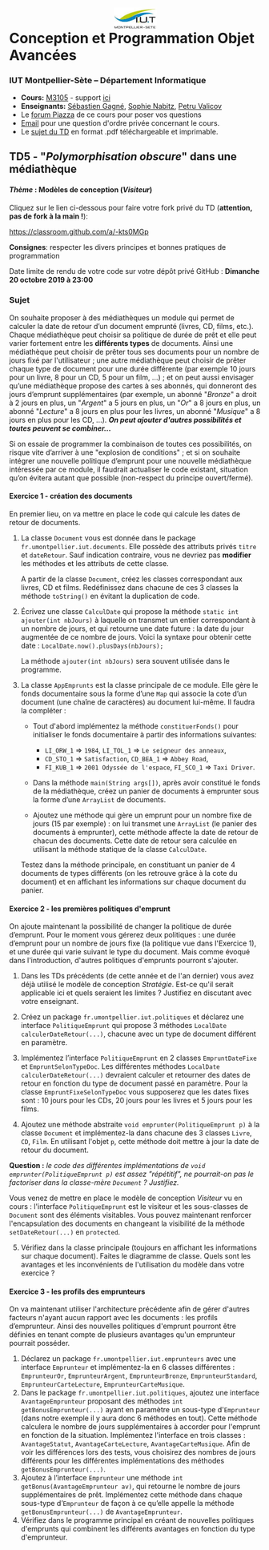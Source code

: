 # <img src="ressources/logo.jpeg" width="17%" style="margin:auto;display:block;"/> Conception et Programmation Objet Avancées 
### IUT Montpellier-Sète – Département Informatique
* **Cours:** [M3105](http://cache.media.enseignementsup-recherche.gouv.fr/file/25/09/7/PPN_INFORMATIQUE_256097.pdf) - support [ici](https://github.com/IUTInfoMontp-M3105/Ressources)
* **Enseignants:** [Sébastien Gagné](mailto:sebastien.gagne@umontpellier.fr), [Sophie Nabitz](mailto:sophie.nabitz@univ-avignon.fr), [Petru Valicov](mailto:petru.valicov@umontpellier.fr)
* Le [forum Piazza](https://piazza.com/class/jzs4o7je7zm1a0) de ce cours pour poser vos questions
* [Email](mailto:petru.valicov@umontpellier.fr) pour une question d'ordre privée concernant le cours.
* Le [sujet du TD](TD5.pdf) en format .pdf téléchargeable et imprimable.


## TD5 - "_Polymorphisation obscure_" dans une médiathèque
#### _Thème_ : Modèles de conception (_Visiteur_)

Cliquez sur le lien ci-dessous pour faire votre fork privé du TD (**attention, pas de fork à la main !**):

https://classroom.github.com/a/-kts0MGp

**Consignes**: respecter les divers principes et bonnes pratiques de programmation

Date limite de rendu de votre code sur votre dépôt privé GitHub : **Dimanche 20 octobre 2019 à 23:00**


### Sujet
On souhaite proposer à des médiathèques un module qui permet de calculer la date de retour d’un document emprunté (livres, CD, films, etc.). Chaque médiathèque peut choisir sa politique de durée de prêt et elle peut varier fortement entre les **différents types** de documents. Ainsi une médiathèque peut choisir de prêter tous ses documents pour un nombre de jours fixé par l'utilisateur ; une autre médiathèque peut choisir de prêter chaque type de document pour une durée différente (par exemple 10 jours pour un livre, 8 pour un CD, 5 pour un film, ...) ; et on peut aussi envisager qu’une médiathèque propose des cartes à ses abonnés, qui donneront des jours d’emprunt supplémentaires (par exemple, un abonné "_Bronze_" a droit à 2 jours en plus, un "_Argent_" a 5 jours en plus, un "_Or_" a 8 jours en plus, un abonné "_Lecture_" a 8 jours en plus pour les livres, un abonné "_Musique_" a 8 jours en plus pour les CD, ...). ***On peut ajouter d'autres possibilités et toutes peuvent se combiner...***


Si on essaie de programmer la combinaison de toutes ces possibilités, on risque vite d’arriver à une "explosion de conditions" ; et si on souhaite intégrer une nouvelle politique d’emprunt pour une nouvelle médiathèque intéressée par ce module, il faudrait actualiser le code existant, situation qu’on évitera autant que possible (non-respect du principe ouvert/fermé).

#### Exercice 1 - création des documents

En premier lieu, on va mettre en place le code qui calcule les dates de retour de documents.

1. La classe `Document` vous est donnée dans le package `fr.umontpellier.iut.documents`. Elle possède des attributs privés `titre` et `dateRetour`. Sauf indication contraire, vous ne devriez pas **modifier** les méthodes et les attributs de cette classe.
   
   A partir de la classe `Document`, créez les classes correspondant aux livres, CD et films. Redéfinissez dans chacune de ces 3 classes la méthode `toString()` en évitant la duplication de code.
  
2. Écrivez une classe `CalculDate` qui propose la méthode `static int ajouter(int nbJours)` à laquelle on transmet un entier correspondant à un nombre de jours, et qui retourne une date future : la date du jour augmentée de ce nombre de jours. Voici la syntaxe pour obtenir cette date :
   `LocalDate.now().plusDays(nbJours);`   
   
   La méthode `ajouter(int nbJours)` sera souvent utilisée dans le programme.
    
3. La classe `AppEmprunts` est la classe principale de ce module. Elle gère le fonds documentaire sous la forme d’une `Map` qui associe la cote d’un document (une chaîne de caractères) au document lui-même. Il faudra la compléter :
   * Tout d'abord implémentez la méthode `constituerFonds()` pour initialiser le fonds documentaire à partir des informations suivantes: 
    
        * `LI_ORW_1` &Rightarrow; `1984`, `LI_TOL_1`  &Rightarrow; `Le seigneur des anneaux`,
        * `CD_STO_1`  &Rightarrow; `Satisfaction`, `CD_BEA_1`  &Rightarrow; `Abbey Road`,
        * `FI_KUB_1`  &Rightarrow; `2001 Odyssée de l'espace`, `FI_SCO_1`  &Rightarrow; `Taxi Driver`.
   
   * Dans la méthode `main(String args[])`, après avoir constitué le fonds de la médiathèque, créez un panier de documents à emprunter sous la forme d’une `ArrayList` de documents.
     
   * Ajoutez une méthode qui gère un emprunt pour un nombre fixe de jours (15 par exemple) : on lui transmet une `ArrayList` (le panier des documents à emprunter), cette méthode affecte la date de retour de chacun des documents. Cette date de retour sera calculée en utilisant la méthode statique de la classe `CalculDate`.
   
   
   Testez dans la méthode principale, en constituant un panier de 4 documents de types différents (on les retrouve grâce à la cote du document) et en affichant les informations sur chaque document du panier.
   
   
   
   
#### Exercice 2 - les premières politiques d'emprunt
   
   On ajoute maintenant la possibilité de changer la politique de durée d’emprunt. Pour le moment vous gérerez deux politiques : une durée d’emprunt pour un nombre de jours fixe (la politique vue dans l'Exercice 1), et une durée qui varie suivant le type du document. Mais comme évoqué dans l'introduction, d'autres politiques d'emprunts pourront s'ajouter.
   
   
   1. Dans les TDs précédents (de cette année et de l'an dernier) vous avez déjà utilisé le modèle de conception _Stratégie_. Est-ce qu'il serait applicable ici et quels seraient les limites ? Justifiez en discutant avec votre enseignant.
   
   2. Créez un package `fr.umontpellier.iut.politiques` et déclarez une interface `PolitiqueEmprunt` qui propose 3 méthodes `LocalDate calculerDateRetour(...)`, chacune avec un type de document différent en paramètre.
    
   3. Implémentez l’interface `PolitiqueEmprunt` en 2 classes `EmpruntDateFixe` et `EmpruntSelonTypeDoc`. Les différentes méthodes `LocalDate calculerDateRetour(...)` devraient calculer et retourner des dates de retour en fonction du type de document passé en paramètre. Pour la classe `EmpruntFixeSelonTypeDoc` vous supposerez que les dates fixes sont : 10 jours pour les CDs, 20 jours pour les livres et 5 jours pour les films.
   
   4. Ajoutez une méthode abstraite `void emprunter(PolitiqueEmprunt p)` à la classe `Document` et implémentez-la dans chacune des 3 classes `Livre`, `CD`, `Film`. En utilisant l'objet `p`, cette méthode doit mettre à jour la date de retour du document.
   
   **Question :** _le code des différentes implémentations de `void emprunter(PolitiqueEmprunt p)` est assez "répétitif", ne pourrait-on pas le factoriser dans la classe-mère `Document` ? Justifiez._
   
   Vous venez de mettre en place le modèle de conception _Visiteur_ vu en cours : l'interface `PolitiqueEmprunt` est le visiteur et les sous-classes de `Document` sont des éléments visitables.
   Vous pouvez maintenant renforcer l'encapsulation des documents en changeant la visibilité de la méthode `setDateRetour(...)` en `protected`.

   5. Vérifiez dans la classe principale (toujours en affichant les informations sur chaque document). Faites le diagramme de classe. Quels sont les avantages et les inconvénients de l'utilisation du modèle dans votre exercice ?
   
#### Exercice 3 - les profils des emprunteurs

   On va maintenant utiliser l'architecture précédente afin de gérer d'autres facteurs n'ayant aucun rapport avec les documents : les profils d’emprunteur. Ainsi des nouvelles politiques d'emprunt pourront être définies en tenant compte de plusieurs avantages qu'un emprunteur pourrait posséder.

1. Déclarez un package `fr.umontpellier.iut.emprunteurs` avec une interface `Emprunteur` et implémentez-la en 6 classes différentes : `EmprunteurOr`, `EmprunteurArgent`, `EmprunteurBronze`,   `EmprunteurStandard`, `EmprunteurCarteLecture`, `EmprunteurCarteMusique`.
2.
   Dans le package `fr.umontpellier.iut.politiques`, ajoutez une interface `AvantageEmprunteur` proposant des méthodes `int getBonusEmprunteur(...)` ayant en paramètre un sous-type d'`Emprunteur` (dans notre exemple il y aura donc 6 méthodes en tout). Cette méthode calculera le nombre de jours supplémentaires à accorder pour l'emprunt en fonction de la situation.
   Implémentez l'interface en trois classes : `AvantageStatut`, `AvantageCarteLecture`, `AvantageCarteMusique`. Afin de voir les différences lors des tests, vous choisirez des nombres de jours différents pour les différentes implémentations des méthodes `getBonusEmprunteur(...)`.
3.  Ajoutez à l’interface `Emprunteur` une méthode `int getBonus(AvantageEmprunteur av)`, qui retourne le nombre de jours supplémentaires de prêt. Implémentez cette méthode dans chaque  sous-type d’`Emprunteur` de façon à ce qu’elle appelle la méthode `getBonusEmprunteur(...)` de `AvantageEmprunteur`.
4. Vérifiez dans le programme principal en créant de nouvelles politiques d'emprunts qui combinent les différents avantages en fonction du type d'emprunteur.
